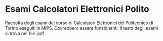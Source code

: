 # Esami Calcolatori Elettronici Polito
Raccolta degli esami del corso di Calcolatori Elettronici del Politecnico di Torino eseguiti in MIPS.
Dovrebbero essere funzionanti.
Il testo degli esami si trova nel file .pdf
